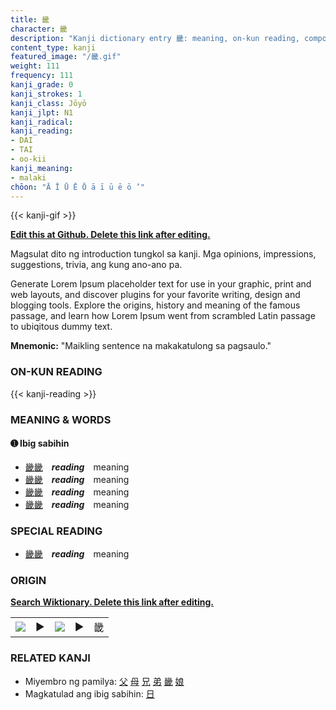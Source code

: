 ```yaml
---
title: 畿
character: 畿
description: "Kanji dictionary entry 畿: meaning, on-kun reading, compounds, origin, related kanji"
content_type: kanji
featured_image: "/畿.gif"
weight: 111
frequency: 111
kanji_grade: 0
kanji_strokes: 1
kanji_class: Jōyō
kanji_jlpt: N1
kanji_radical: 
kanji_reading: 
- DAI
- TAI
- oo-kii
kanji_meaning:
- malaki
chōon: "Ā Ī Ū Ē Ō ā ī ū ē ō ’"
---
```

[//]: # (Don't edit the line below. Kanji animated GIF code is automatically generated.)
{{< kanji-gif >}}

[//]: # (Edit below this line.)

**[Edit this at Github. Delete this link after editing.](https://github.com/tim0g/tim/tree/main/content/kanji/畿/index.md)**

Magsulat dito ng introduction tungkol sa kanji. Mga opinions, impressions, suggestions, trivia, ang kung ano-ano pa.

Generate Lorem Ipsum placeholder text for use in your graphic, print and web layouts, and discover plugins for your favorite writing, design and blogging tools. Explore the origins, history and meaning of the famous passage, and learn how Lorem Ipsum went from scrambled Latin passage to ubiqitous dummy text.
 
**Mnemonic:** "Maikling sentence na makakatulong sa pagsaulo."

### ON-KUN READING

[//]: # (Don't edit the line below. ON-KUN READING code is automatically generated.)
{{< kanji-reading >}}

### MEANING & WORDS

#### ➊ **Ibig sabihin**
  - [畿](../畿)[畿](../畿)　***reading***　meaning
  - [畿](../畿)[畿](../畿)　***reading***　meaning
  - [畿](../畿)[畿](../畿)　***reading***　meaning
  - [畿](../畿)[畿](../畿)　***reading***　meaning

### SPECIAL READING
  - [畿](../畿)[畿](../畿)　***reading***　meaning

### ORIGIN

**[Search Wiktionary. Delete this link after editing.](https://wiktionary.org/wiki/畿)**
<table class="kanji-table"><tr><td>
<img src="60px-畿-bronze.svg.png">
</td><td>▶</td><td>
<img src="60px-畿-oracle.svg.png">
</td><td>▶</td>
<td class="kanji-origin">畿</td>
</tr></table>

### RELATED KANJI
- Miyembro ng pamilya: [父](../父) [母](../母) [兄](../兄) [弟](../弟) [畿](../畿) [娘](../娘)
- Magkatulad ang ibig sabihin: [日](../日)
